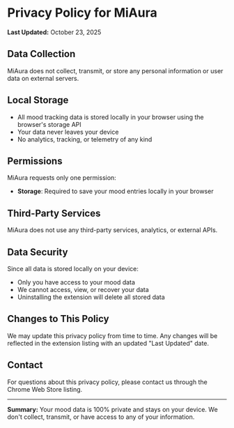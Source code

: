 # Privacy Policy for MiAura

**Last Updated:** October 23, 2025

## Data Collection

MiAura does not collect, transmit, or store any personal information or user data on external servers.

## Local Storage

- All mood tracking data is stored locally in your browser using the browser's storage API
- Your data never leaves your device
- No analytics, tracking, or telemetry of any kind

## Permissions

MiAura requests only one permission:
- **Storage**: Required to save your mood entries locally in your browser

## Third-Party Services

MiAura does not use any third-party services, analytics, or external APIs.

## Data Security

Since all data is stored locally on your device:
- Only you have access to your mood data
- We cannot access, view, or recover your data
- Uninstalling the extension will delete all stored data

## Changes to This Policy

We may update this privacy policy from time to time. Any changes will be reflected in the extension listing with an updated "Last Updated" date.

## Contact

For questions about this privacy policy, please contact us through the Chrome Web Store listing.

---

**Summary:** Your mood data is 100% private and stays on your device. We don't collect, transmit, or have access to any of your information.
